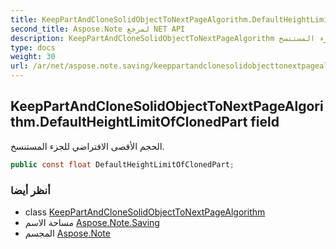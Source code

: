 ```yaml
---
title: KeepPartAndCloneSolidObjectToNextPageAlgorithm.DefaultHeightLimitOfClonedPart
second_title: Aspose.Note لمرجع NET API
description: KeepPartAndCloneSolidObjectToNextPageAlgorithm مجال. الحجم الأقصى الافتراضي للجزء المستنسخ.
type: docs
weight: 30
url: /ar/net/aspose.note.saving/keeppartandclonesolidobjecttonextpagealgorithm/defaultheightlimitofclonedpart/
---
```

## KeepPartAndCloneSolidObjectToNextPageAlgorithm.DefaultHeightLimitOfClonedPart field

الحجم الأقصى الافتراضي للجزء المستنسخ.

```csharp
public const float DefaultHeightLimitOfClonedPart;
```

### أنظر أيضا

* class [KeepPartAndCloneSolidObjectToNextPageAlgorithm](../)
* مساحة الاسم [Aspose.Note.Saving](../../keeppartandclonesolidobjecttonextpagealgorithm/)
* المجسم [Aspose.Note](../../../)


